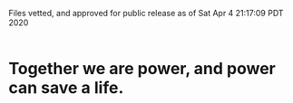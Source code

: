 Files vetted, and approved for public release as of Sat Apr  4 21:17:09 PDT 2020<br><br><h1>Together we are power, and power can save a life.</h1>
